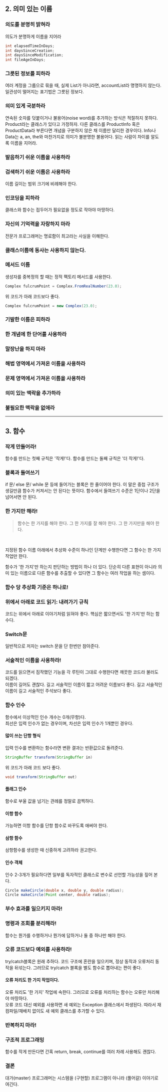 ## 2. 의미 있는 이름

### 의도를 분명히 밝혀라
의도가 분명하게 이름을 지어라
```java
int elapsedTimeInDays;
int daysSinceCreation;
int daysSinceModification;
int fileAgeInDays;
```
### 그릇된 정보를 피하라
여러 계정을 그룹으로 묶을 때, 실제 List가 아니라면, accountList라 명명하지 않는다. 일관성이 떨어지는 표기법은 그릇된 정보다.

### 의미 있게 국분하라
연속된 숫자를 덧붙이거나 불용어(noise word)를 추가하는 방식은 적절하지 못하다. Product라는 클래스가 있다고 가정하자. 다른 클래스를 ProductInfo 혹은 ProductData라 부른다면 개념을 구분하지 않은 채 이름만 달리한 경우이다. Info나 Data는 a, an, the와 마찬가지로 의미가 불분명한 불용어다. 읽는 사람이 차이를 알도록 이름을 지어라.

### 발음하기 쉬운 이름을 사용하라

### 검색하기 쉬운 이름은 사용하라
이름 길이는 범위 크기에 비례해야 한다.

### 인코딩을 피하라
클래스와 함수는 접두어가 필요없을 정도로 작아야 마땅하다.

### 자신의 기억력을 자랑하지 마라
전문가 프로그래머는 명료함이 최고라는 사실을 이해한다.

### 클래스이름에 동사는 사용하지 않는다.

### 메서드 이름
생성자를 중복정의 할 때는 정적 팩토리 메서드를 사용한다. 

```java
Complex fulcrumPoint = Complex.FromRealNumber(23.0);
```
위 코드가 아래 코드보다 좋다.
```java
Complex fulcrumPoint = new Complex(23.0);
```

### 기발한 이름은 피하라

### 한 개념에 한 단어를 사용하라

### 말장난을 하지 마라

### 해법 영역에서 가져온 이름을 사용하라

### 문제 영역에서 가져온 이름을 사용하라

### 의미 있는 맥락을 추가하라

### 불필요한 맥락을 없애라

<hr>

## 3. 함수

### 작게 만들어라!
함수를 만드는 첫째 규칙은 '작게!'다. 함수를 만드는 둘째 규칙은 '더 작게!'다.

### 블록과 들여쓰기
if 문/ else 문/ while 문 등에 들어가는 블록은 한 줄이어야 한다. 이 말은 중첩 구조가 생길만큼 함수가 커져서는 안 된다는 뜻이다. 함수에서 들여쓰기 수준은 1단이나 2단을 넘어서면 안 된다.

### 한 가지만 해라!
> 함수는 한 가지를 해야 한다. 그 한 가지를 잘 해야 한다. 그 한 가지만을 해야 한다.
<br>

지정된 함수 이름 아래에서 추상화 수준이 하나인 단계만 수행한다면 그 함수는 한 가지 작업만 한다.
<br>

함수가 '한 가지'만 하는지 판단하는 방법이 하나 더 있다. 단순히 다른 표현이 아니라 의미 있는 이름으로 다른 함수를 추출할 수 있다면 그 함수는 여러 작업을 하는 셈이다.

### 함수 당 추상화 기준은 하나로!

### 위에서 아래로 코드 읽기: 내려가기 규칙
코드는 위에서 아래로 이야기처럼 읽혀야 좋다. 핵심은 짧으면서도 '한 가지'만 하는 함수다.

### Switch문
일반적으로 저자는 switch 문을 단 한번만 참아준다. 

### 서술적인 이름을 사용하라!
코드를 읽으면서 짐작했던 기능을 각 루틴이 그대로 수행한다면 깨끗한 코드라 불러도 되겠다.
<br>
이름이 길어도 괜찮다. 길고 서술적인 이름이 짧고 어려운 이름보다 좋다. 길고 서술적인 이름이 길고 서술적인 주석보다 좋다.

### 함수 인수
함수에서 이상적인 인수 개수는 0개(무항)다.
<br>
최선은 입력 인수가 없는 경우이며, 차선은 입력 인수가 1개뿐인 경우다.

#### 많이 쓰는 단항 형식
입력 인수를 변환하는 함수라면 변환 결과는 반환값으로 돌려준다.

```java
StringBuffer transform(StringBuffer in)
```
위 코드가 아래 코드 보다 좋다.
```java
void transform(StringBuffer out) 
```

#### 플래그 인수
함수로 부울 값을 넘기는 관례를 정말로 끔찍하다.

#### 이항 함수
가능하면 이항 함수를 단항 함수로 바꾸도록 애써야 한다.

#### 삼항 함수
삼항함수를 생성한 때 신중하게 고려하라 권고한다.

#### 인수 객체
인수 2-3개가 필요하다면 일부를 독자적인 클래스로 변수로 선언할 가능성을 짚어 본다.

```java
Circle makeCircle(double x, double y, double radius);
Circle makeCircle(Point center, double radius);
```

### 부수 효과를 일으키지 마라!

### 명령과 조회를 분리해라!
함수는 뭔가를 수행하거나 뭔가에 답하거나 둘 중 하나만 해야 한다.

### 오류 코드보다 예외를 사용하라!
try/catch블록은 원래 추하다. 코드 구조에 혼란을 일으키며, 정상 동작과 오류처리 동작을 뒤섞는다. 그러므로 try/catch 블록을 별도 함수로 뽑아내는 편이 좋다.

#### 오류 처리도 한 가지 작업이다.
오류 처리도 '한 가지' 작업에 속한다. 그러므로 오류를 처리하는 함수는 오류만 처리해야 마땅하다.
<br>
오류 코드 대신 예외를 사용하면 새 예외는 Exception 클래스에서 파생된다. 따라서 재컴파일/재배치 없이도 새 예외 클래스를 추가할 수 있다.

### 반복하지 마라!

### 구조적 프로그래밍
함수를 작게 만든다면 간혹 return, break, continue를 여러 차례 사용해도 괜찮다.

### 결론
대가(master) 프로그래머는 시스템을 (구현할) 프로그램이 아니라 (풀어갈) 이야기로 여긴다.